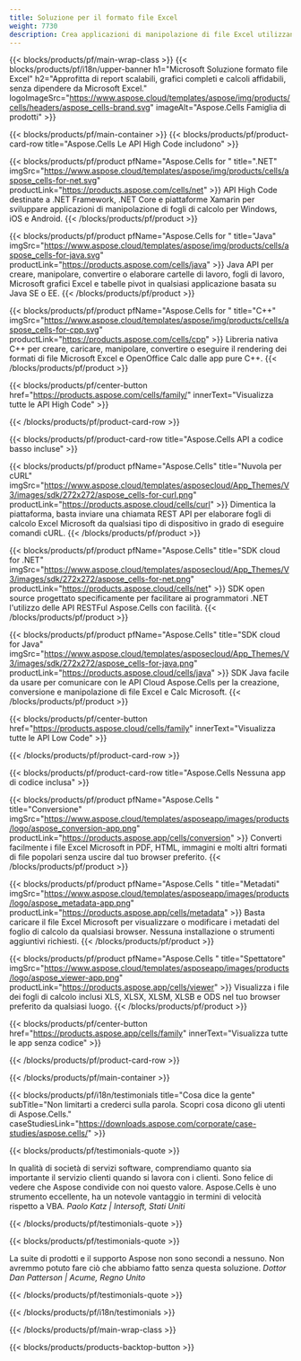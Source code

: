 ```yaml
---
title: Soluzione per il formato file Excel
weight: 7730
description: Crea applicazioni di manipolazione di file Excel utilizzando API High Code o Low Code o app No Code per visualizzare confrontare, ispezionare o convertire file Excel.
---
```

{{< blocks/products/pf/main-wrap-class >}}
{{< blocks/products/pf/i18n/upper-banner h1="Microsoft Soluzione formato file Excel" h2="Approfitta di report scalabili, grafici completi e calcoli affidabili, senza dipendere da Microsoft Excel." logoImageSrc="https://www.aspose.cloud/templates/aspose/img/products/cells/headers/aspose_cells-brand.svg" imageAlt="Aspose.Cells Famiglia di prodotti" >}}

{{< blocks/products/pf/main-container >}}
{{< blocks/products/pf/product-card-row title="Aspose.Cells Le API High Code includono" >}}

{{< blocks/products/pf/product pfName="Aspose.Cells for " title=".NET" imgSrc="https://www.aspose.cloud/templates/aspose/img/products/cells/aspose_cells-for-net.svg" productLink="https://products.aspose.com/cells/net" >}}
API High Code destinate a .NET Framework, .NET Core e piattaforme Xamarin per sviluppare applicazioni di manipolazione di fogli di calcolo per Windows, iOS e Android.
{{< /blocks/products/pf/product >}}

{{< blocks/products/pf/product pfName="Aspose.Cells for " title="Java" imgSrc="https://www.aspose.cloud/templates/aspose/img/products/cells/aspose_cells-for-java.svg" productLink="https://products.aspose.com/cells/java" >}}
Java API per creare, manipolare, convertire o elaborare cartelle di lavoro, fogli di lavoro, Microsoft grafici Excel e tabelle pivot in qualsiasi applicazione basata su Java SE o EE.
{{< /blocks/products/pf/product >}}

{{< blocks/products/pf/product pfName="Aspose.Cells for " title="C++" imgSrc="https://www.aspose.cloud/templates/aspose/img/products/cells/aspose_cells-for-cpp.svg" productLink="https://products.aspose.com/cells/cpp" >}}
Libreria nativa C++ per creare, caricare, manipolare, convertire o eseguire il rendering dei formati di file Microsoft Excel e OpenOffice Calc dalle app pure C++.
{{< /blocks/products/pf/product >}}

{{< blocks/products/pf/center-button href="https://products.aspose.com/cells/family/" innerText="Visualizza tutte le API High Code" >}}

{{< /blocks/products/pf/product-card-row >}}

{{< blocks/products/pf/product-card-row title="Aspose.Cells API a codice basso incluse" >}}

{{< blocks/products/pf/product pfName="Aspose.Cells" title="Nuvola per cURL" imgSrc="https://www.aspose.cloud/templates/asposecloud/App_Themes/V3/images/sdk/272x272/aspose_cells-for-curl.png" productLink="https://products.aspose.cloud/cells/curl" >}}
Dimentica la piattaforma, basta inviare una chiamata REST API per elaborare fogli di calcolo Excel Microsoft da qualsiasi tipo di dispositivo in grado di eseguire comandi cURL.
{{< /blocks/products/pf/product >}}

{{< blocks/products/pf/product pfName="Aspose.Cells" title="SDK cloud for .NET" imgSrc="https://www.aspose.cloud/templates/asposecloud/App_Themes/V3/images/sdk/272x272/aspose_cells-for-net.png" productLink="https://products.aspose.cloud/cells/net" >}}
SDK open source progettato specificamente per facilitare ai programmatori .NET l'utilizzo delle API RESTFul Aspose.Cells con facilità.
{{< /blocks/products/pf/product >}}

{{< blocks/products/pf/product pfName="Aspose.Cells" title="SDK cloud for Java" imgSrc="https://www.aspose.cloud/templates/asposecloud/App_Themes/V3/images/sdk/272x272/aspose_cells-for-java.png" productLink="https://products.aspose.cloud/cells/java" >}}
SDK Java facile da usare per comunicare con le API Cloud Aspose.Cells per la creazione, conversione e manipolazione di file Excel e Calc Microsoft.
{{< /blocks/products/pf/product >}}

{{< blocks/products/pf/center-button href="https://products.aspose.cloud/cells/family" innerText="Visualizza tutte le API Low Code" >}}

{{< /blocks/products/pf/product-card-row >}}

{{< blocks/products/pf/product-card-row title="Aspose.Cells Nessuna app di codice inclusa" >}}

{{< blocks/products/pf/product pfName="Aspose.Cells " title="Conversione" imgSrc="https://www.aspose.cloud/templates/asposeapp/images/products/logo/aspose_conversion-app.png" productLink="https://products.aspose.app/cells/conversion" >}}
Converti facilmente i file Excel Microsoft in PDF, HTML, immagini e molti altri formati di file popolari senza uscire dal tuo browser preferito.
{{< /blocks/products/pf/product >}}

{{< blocks/products/pf/product pfName="Aspose.Cells " title="Metadati" imgSrc="https://www.aspose.cloud/templates/asposeapp/images/products/logo/aspose_metadata-app.png" productLink="https://products.aspose.app/cells/metadata" >}}
 Basta caricare il file Excel Microsoft per visualizzare o modificare i metadati del foglio di calcolo da qualsiasi browser. Nessuna installazione o strumenti aggiuntivi richiesti.
{{< /blocks/products/pf/product >}}

{{< blocks/products/pf/product pfName="Aspose.Cells " title="Spettatore" imgSrc="https://www.aspose.cloud/templates/asposeapp/images/products/logo/aspose_viewer-app.png" productLink="https://products.aspose.app/cells/viewer" >}}
Visualizza i file dei fogli di calcolo inclusi XLS, XLSX, XLSM, XLSB e ODS nel tuo browser preferito da qualsiasi luogo.
{{< /blocks/products/pf/product >}}

{{< blocks/products/pf/center-button href="https://products.aspose.app/cells/family" innerText="Visualizza tutte le app senza codice" >}}

{{< /blocks/products/pf/product-card-row >}}

{{< /blocks/products/pf/main-container >}}

{{< blocks/products/pf/i18n/testimonials title="Cosa dice la gente" subTitle="Non limitarti a crederci sulla parola. Scopri cosa dicono gli utenti di Aspose.Cells." caseStudiesLink="https://downloads.aspose.com/corporate/case-studies/aspose.cells/" >}}

{{< blocks/products/pf/testimonials-quote >}}
<p class="first">
 In qualità di società di servizi software, comprendiamo quanto sia importante il servizio clienti quando si lavora con i clienti. Sono felice di vedere che Aspose condivide con noi questo valore. Aspose.Cells è uno strumento eccellente, ha un notevole vantaggio in termini di velocità rispetto a VBA.
 <em>
 Paolo Katz | Intersoft, Stati Uniti
 </em>
</p>

{{< /blocks/products/pf/testimonials-quote >}}

{{< blocks/products/pf/testimonials-quote >}}
<p class="second">
La suite di prodotti e il supporto Aspose non sono secondi a nessuno. Non avremmo potuto fare ciò che abbiamo fatto senza questa soluzione.
 <em>
 Dottor Dan Patterson | Acume, Regno Unito
 </em>
</p>

{{< /blocks/products/pf/testimonials-quote >}}

{{< /blocks/products/pf/i18n/testimonials >}}

{{< /blocks/products/pf/main-wrap-class >}}

{{< blocks/products/products-backtop-button >}}

